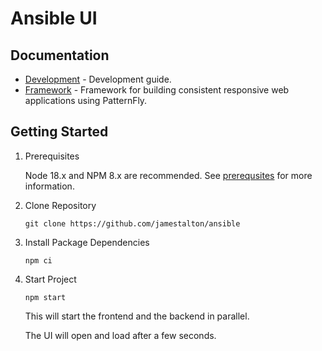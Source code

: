 # Ansible UI

## Documentation

- [Development](./docs/DEVELOPMENT.md) - Development guide.
- [Framework](./framework/FRAMEWORK.md) - Framework for building consistent responsive web applications using PatternFly.

## Getting Started

1. Prerequisites

   Node 18.x and NPM 8.x are recommended. See [prerequsites](./docs/PREREQUSITES.md) for more information.

2. Clone Repository
  
    ```
    git clone https://github.com/jamestalton/ansible
    ```

3. Install Package Dependencies

    ```
    npm ci
    ```

4. Start Project

    ```
    npm start
    ```

    This will start the frontend and the backend in parallel.

    The UI will open and load after a few seconds.

